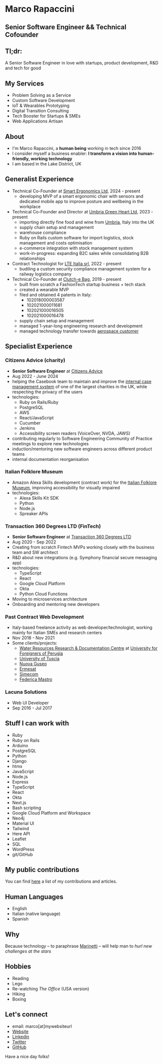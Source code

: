 # Marco Rapaccini
## Senior Software Engineer && Technical Cofounder
## Tl;dr:
A Senior Software Engineer in love with startups, product development, R&D and tech for good

## My Services
* Problem Solving as a Service
* Custom Software Development
* IoT & Wearables Prototyping
* Digital Transition Consulting
* Tech Booster for Startups & SMEs
* Web Applications Artisan

## About
* I'm Marco Rapaccini, a **human being** working in tech since 2016
* I consider myself a business enabler: **I transform a vision into human-friendly, working technology**
* I am based in the Lake District, UK

## Generalist Experience
* Technical Co-Founder at [Smart Ergonomics Ltd](https://smartergonomics.co.uk), 2024 - present
  * developing MVP of a smart ergonomic chair with sensors and dedicated mobile app to improve posture and wellbeing in the workplace
* Technical Co-Founder and Director at [Umbria Green Heart Ltd](https://umbriagreenheart.co.uk/), 2023 - present
  * importing directly fine food and wine from [Umbria](https://www.youtube.com/watch?v=4Do5DQ2R2Po), Italy into the UK
  * supply chain setup and management
  * warehouse compliance
  * Ruby on Rails custom software for import logistics, stock management and costs optimisation
  * e-commerce integration with stock management system
  * work-in-progress: expanding B2C sales while consolidating B2B relationships
* Contract Technologist for [LTE Italia srl](https://www.lte-group.eu/en/Contact/LTE-Italia-Srl.htm), 2022 - present
  * budiling a custom security compliance management system for a railway logistics company
* Technical Co-Founder at [Clutch-e Bag](https://www.clutchebag.com), 2019 - present
  * built from scratch a FashionTech startup business + tech stack
  * created a wearable MVP
  * filed and obtained 4 patents in Italy:
    * 102018000003587
    * 102021000011681
    * 102021000016505
    * 102021000016478
  * supply chain setup and management
  * managed 1-year-long engineering research and development
  * managed technology transfer towards [aerospace customer](https://www.umbragroup.com/)

## Specialist Experience
### Citizens Advice (charity)
* **Senior Software Engineer** at [Citizens Advice](https://www.citizensadvice.org.uk/)
* Aug 2022 - June 2024
* helping the Casebook team to maintain and improve the [internal case management system](https://wearecitizensadvice.org.uk/casebook-an-intro-to-whats-been-happening-and-why-4b33b3ea31e4) of one of the largest charities in the UK, while respecting the privacy of the users
* technologies:
  * Ruby on Rails/Ruby
  * PostgreSQL
  * AWS
  * React/JavaScript
  * Cucumber
  * Jenkins
  * Accessibility screen readers (VoiceOver, NVDA, JAWS)
* contributing regularly to Software Engineering Community of Practice meetings to explore new technologies
* induction/mentoring new software engineers across different product teams
* internal documentation reorganisation

### Italian Folklore Museum 
* Amazon Alexa Skills development (contract work) for the [Italian Folklore Museum](https://museoimmaginario.net/immaginario/en/), improving accessibility for visually impaired
* technologies:
  * Alexa Skills Kit SDK
  * Python
  * Node.js
  * Spreaker APIs

### Transaction 360 Degrees LTD (FinTech)
* **Senior Software Engineer** at [Transaction 360 Degrees LTD](https://t360degrees.com)
* Aug 2020 - Sep 2022
* Creating from scratch Fintech MVPs working closely with the business team and SW architect 
* R&D about new integrations (e.g. Symphony financial secure messaging app)
* technologies:
  * TypeScript
  * React
  * Google Cloud Platform
  * Okta
  * Python Cloud Functions
* Moving to microservices architecture
* Onboarding and mentoring new developers

### Past Contract Web Development
* Italy-based freelance activity as web developer/technologist, working mainly for Italian SMEs and research centers
* Nov 2018 - Nov 2021
* Some clients/projects:
  * [Water Resources Research & Documentation Centre](https://warredoc-unistrapg.org/en/)
at [University for Foreigners of Perugia](https://www.unistrapg.it/en)
  * [University of Tuscia](https://www.unitus.it/en/)
  * [Nuova Guseo](https://www.nuovaguseo.eu/en/)
  * [Ermesat](https://www.ermesat.it/)
  * [Simecom](https://www.simecom.it/)
  * [Federica Mastro](https://dottoressamastro.com/)

### Lacuna Solutions
* Web UI Developer
* Sep 2016 - Jul 2017

## Stuff I can work with
* Ruby
* Ruby on Rails
* Arduino
* PostgreSQL
* Python
* Django
* htmx
* JavaScript
* Node.js
* Express
* TypeScript
* React
* Okta
* Next.js
* Bash scripting
* Google Cloud Platform and Workspace
* Neo4j
* Material UI
* Tailwind
* Here API
* Leaflet
* SQL
* WordPress
* git/GitHub

## My public contributions
You can find [here](https://github.com/rapaccinim/rapaccinim/blob/main/public-contributions/marco-rapaccini-public-contributions.md)
a list of my contributions and articles.

## Human Languages
* English
* Italian (native language)
* Spanish

## Why
Because technology – to paraphrase [Marinetti](https://www.youtube.com/watch?v=YFPIP9NxU30) –
will help man to _hurl new challenges at the stars_

## Hobbies
* Reading
* Lego
* Re-watching _The Office_ (USA version)
* Hiking
* Boxing

## Let's connect
* email: marco[at]mywebsiteurl
* [Website](https://www.webproduct.dev/)
* [Linkedin](https://www.linkedin.com/in/marco-rapaccini/?locale=en_US)
* [Twitter](https://twitter.com/RapacciniM)
* [GitHub](https://github.com/rapaccinim/)

Have a nice day folks!
